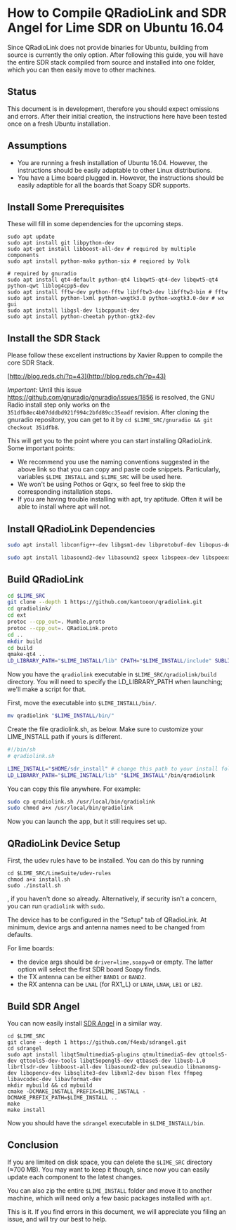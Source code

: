 # How to Compile QRadioLink and SDR Angel for Lime SDR on Ubuntu 16.04

Since QRadioLink does not provide binaries for Ubuntu, building from source is currently the only option. After following this guide, you will have the entire SDR stack compiled from source and installed into one folder, which you can then easily move to other machines.

## Status

This document is in development, therefore you should expect omissions and errors. After their initial creation, the instructions here have been tested once on a fresh Ubuntu installation.

## Assumptions

- You are running a fresh installation of Ubuntu 16.04. However, the instructions should be easily adaptable to other Linux distributions.
- You have a Lime board plugged in. However, the instructions should be easily adaptible for all the boards that Soapy SDR supports.

## Install Some Prerequisites

These will fill in some dependencies for the upcoming steps.

```
sudo apt update
sudo apt install git libpython-dev 
sudo apt-get install libboost-all-dev # required by multiple components
sudo apt install python-mako python-six # reqiored by Volk

# required by gnuradio
sudo apt install qt4-default python-qt4 libqwt5-qt4-dev libqwt5-qt4 python-qwt liblog4cpp5-dev
sudo apt install fftw-dev python-fftw libfftw3-dev libfftw3-bin # fftw
sudo apt install python-lxml python-wxgtk3.0 python-wxgtk3.0-dev # wx gui
sudo apt install libgsl-dev libcppunit-dev
sudo apt install python-cheetah python-gtk2-dev 

```

## Install the SDR Stack

Please follow these excellent instructions by Xavier Ruppen to compile the core SDR Stack.

[http://blog.reds.ch/?p=43](http://blog.reds.ch/?p=43)

_Important_: Until this issue https://github.com/gnuradio/gnuradio/issues/1856 is resolved, the GNU Radio install step only works on the `351dfb8ec4b07dddbd921f994c2bfd89cc35eadf` revision. After cloning the gnuradio repository, you can get to it by `cd $LIME_SRC/gnuradio && git checkout 351dfb8`.

This will get you to the point where you can start installing QRadioLink. Some important points:

- We recommend you use the naming conventions suggested in the above link so that you can copy and paste code snippets. Particularly, variables `$LIME_INSTALL` and `$LIME_SRC` will be used here.
- We won't be using Pothos or Gqrx, so feel free to skip the corresponding installation steps.
- If you are having trouble installing with apt, try aptitude. Often it will be able to install where apt will not.


## Install QRadioLink Dependencies

```sh
sudo apt install libconfig++-dev libgsm1-dev libprotobuf-dev libopus-dev libpulse-dev libasound2-dev libcodec2-dev libsqlite3-dev libjpeg-dev libprotoc-dev protobuf-compiler libqwt5-qt4-dev

sudo apt install libasound2-dev libasound2 speex libspeex-dev libspeexdsp1 libspeexdsp-dev
```
## Build QRadioLink

```sh
cd $LIME_SRC
git clone --depth 1 https://github.com/kantooon/qradiolink.git
cd qradiolink/
cd ext
protoc --cpp_out=. Mumble.proto
protoc --cpp_out=. QRadioLink.proto
cd ..
mkdir build
cd build
qmake-qt4 ..
LD_LIBRARY_PATH="$LIME_INSTALL/lib" CPATH="$LIME_INSTALL/include" SUBLIBS="-L$LIME_INSTALL/lib" make
```

Now you have the `qradiolink` executable in `$LIME_SRC/qradiolink/build` directory. You will need to specify the LD_LIBRARY_PATH when launching; we'll make a script for that.

First, move the executable into `$LIME_INSTALL/bin/`.

```sh
mv qradiolink "$LIME_INSTALL/bin/"
```

Create the file qradiolink.sh, as below. Make sure to customize your LIME_INSTALL path if yours is different.

```sh
#!/bin/sh
# qradiolink.sh

LIME_INSTALL="$HOME/sdr_install" # change this path to your install folder
LD_LIBRARY_PATH="$LIME_INSTALL/lib" "$LIME_INSTALL"/bin/qradiolink
```
You can copy this file anywhere. For example:

```sh
sudo cp qradiolink.sh /usr/local/bin/qradiolink
sudo chmod a+x /usr/local/bin/qradiolink
```
Now you can launch the app, but it still requires set up. 

## QRadioLink Device Setup

First, the udev rules have to be installed. You can do this by running 

```
cd $LIME_SRC/LimeSuite/udev-rules
chmod a+x install.sh
sudo ./install.sh
```

, if you haven't done so already. Alternatively, if security isn't a concern, you can run `qradiolink` with `sudo`.

The device has to be configured in the "Setup" tab of QRadioLink. At minimum, device args and antenna names need to be changed from defaults.

For lime boards:
- the device args should be `driver=lime,soapy=0` or empty. The latter option will select the first SDR board Soapy finds.
- the TX antenna can be either `BAND1` or `BAND2`.
- the RX antenna can be `LNAL` (for RX1_L) or `LNAH`, `LNAW`, `LB1` or `LB2`.

## Build SDR Angel

You can now easily install [SDR Angel](https://github.com/f4exb/sdrangel) in a similar way.

```
cd $LIME_SRC
git clone --depth 1 https://github.com/f4exb/sdrangel.git
cd sdrangel
sudo apt install libqt5multimedia5-plugins qtmultimedia5-dev qttools5-dev qttools5-dev-tools libqt5opengl5-dev qtbase5-dev libusb-1.0 librtlsdr-dev libboost-all-dev libasound2-dev pulseaudio libnanomsg-dev libopencv-dev libsqlite3-dev libxml2-dev bison flex ffmpeg libavcodec-dev libavformat-dev
mkdir mybuild && cd mybuild
cmake -DCMAKE_INSTALL_PREFIX=$LIME_INSTALL -DCMAKE_PREFIX_PATH=$LIME_INSTALL ..
make
make install
```

Now you should have the `sdrangel` executable in `$LIME_INSTALL/bin`.

## Conclusion

If you are limited on disk space, you can delete the `$LIME_SRC` directory (≈700 MB). You may want to keep it though, since now you can easily update each component to the latest changes.

You can also zip the entire `$LIME_INSTALL` folder and move it to another machine, which will need only a few basic packages installed with `apt`.

This is it. If you find errors in this document, we will appreciate you filing an issue, and will try our best to help. 

